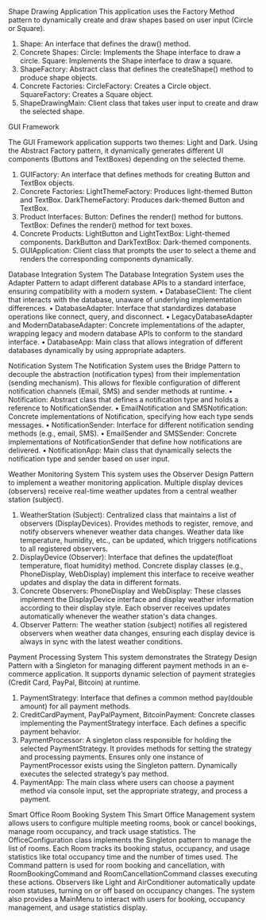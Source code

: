 Shape Drawing Application 
This application uses the Factory Method pattern to dynamically create and draw shapes based on user input (Circle or Square).
1.	Shape:
      An interface that defines the draw() method.
2.	Concrete Shapes:
      Circle: Implements the Shape interface to draw a circle.
      Square: Implements the Shape interface to draw a square.
3.	ShapeFactory:
      Abstract class that defines the createShape() method to produce shape objects.
4.	Concrete Factories:
      CircleFactory: Creates a Circle object.
      SquareFactory: Creates a Square object.
5.	ShapeDrawingMain:
      Client class that takes user input to create and draw the selected shape.

GUI Framework 

The GUI Framework application supports two themes: Light and Dark. Using the Abstract Factory pattern, it dynamically generates different UI components (Buttons and TextBoxes) depending on the selected theme.
1.	GUIFactory:
      An interface that defines methods for creating Button and TextBox objects.
2.	Concrete Factories:
      LightThemeFactory: Produces light-themed Button and TextBox.
      DarkThemeFactory: Produces dark-themed Button and TextBox.
3.	Product Interfaces:
      Button: Defines the render() method for buttons.
      TextBox: Defines the render() method for text boxes.
4.	Concrete Products:
      LightButton and LightTextBox: Light-themed components.
      DarkButton and DarkTextBox: Dark-themed components.
5.	GUIApplication:
      Client class that prompts the user to select a theme and renders the corresponding components dynamically.

Database Integration System
The Database Integration System uses the Adapter Pattern to adapt different database APIs to a standard interface, ensuring compatibility with a modern system.
  •	DatabaseClient: The client that interacts with the database, unaware of underlying implementation differences.
  •	DatabaseAdapter: Interface that standardizes database operations like connect, query, and disconnect.
  •	LegacyDatabaseAdapter and ModernDatabaseAdapter: Concrete implementations of the adapter, wrapping legacy and modern database APIs to conform to the standard interface.
  •	DatabaseApp: Main class that allows integration of different databases dynamically by using appropriate adapters.  
  
Notification System
The Notification System uses the Bridge Pattern to decouple the abstraction (notification types) from their implementation (sending mechanism). This allows for flexible configuration of different notification channels (Email, SMS) and sender methods at runtime.
  •	Notification: Abstract class that defines a notification type and holds a reference to NotificationSender.
  •	EmailNotification and SMSNotification: Concrete implementations of Notification, specifying how each type sends messages.
  •	NotificationSender: Interface for different notification sending methods (e.g., email, SMS).
  •	EmailSender and SMSSender: Concrete implementations of NotificationSender that define how notifications are delivered.
  •	NotificationApp: Main class that dynamically selects the notification type and sender based on user input.

Weather Monitoring System 
This system uses the Observer Design Pattern to implement a weather monitoring application. Multiple display devices (observers) receive real-time weather updates from a central weather station (subject).
1.	WeatherStation (Subject):
      Centralized class that maintains a list of observers (DisplayDevices).
      Provides methods to register, remove, and notify observers whenever weather data changes.
      Weather data like temperature, humidity, etc., can be updated, which triggers notifications to all registered observers.
2.	DisplayDevice (Observer):
      Interface that defines the update(float temperature, float humidity) method.
      Concrete display classes (e.g., PhoneDisplay, WebDisplay) implement this interface to receive weather updates and display the data in different formats.
3.	Concrete Observers:
      PhoneDisplay and WebDisplay: These classes implement the DisplayDevice interface and display weather information according to their display style.
      Each observer receives updates automatically whenever the weather station's data changes.
4.	Observer Pattern:
      The weather station (subject) notifies all registered observers when weather data changes, ensuring each display device is always in sync with the latest weather conditions.

Payment Processing System 
This system demonstrates the Strategy Design Pattern with a Singleton for managing different payment methods in an e-commerce application. It supports dynamic selection of payment strategies (Credit Card, PayPal, Bitcoin) at runtime.
1.	PaymentStrategy: Interface that defines a common method pay(double amount) for all payment methods.
2.	CreditCardPayment, PayPalPayment, BitcoinPayment: Concrete classes implementing the PaymentStrategy interface. Each defines a specific payment behavior.
3.	PaymentProcessor: A singleton class responsible for holding the selected PaymentStrategy. It provides methods for setting the strategy and processing payments.
      Ensures only one instance of PaymentProcessor exists using the Singleton pattern.
      Dynamically executes the selected strategy’s pay method.
4.	PaymentApp: The main class where users can choose a payment method via console input, set the appropriate strategy, and process a payment.

Smart Office Room Booking System
This Smart Office Management system allows users to configure multiple meeting rooms, book or cancel bookings, manage room occupancy, and track usage statistics. The OfficeConfiguration class implements the Singleton pattern to manage the list of rooms. Each Room tracks its booking status, occupancy, and usage statistics like total occupancy time and the number of times used. The Command pattern is used for room booking and cancellation, with RoomBookingCommand and RoomCancellationCommand classes executing these actions. Observers like Light and AirConditioner automatically update room statuses, turning on or off based on occupancy changes. The system also provides a MainMenu to interact with users for booking, occupancy management, and usage statistics display.
